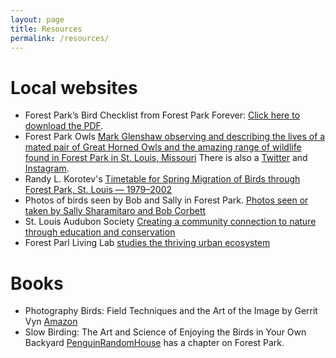 ```yaml
---
layout: page
title: Resources
permalink: /resources/
---
```


# Local websites
- Forest Park’s Bird Checklist from Forest Park Forever: [Click here to download the PDF](https://www.forestparkforever.org/s/Birds-of-FP-Checklist_rev2016129-2.pdf).
- Forest Park Owls [Mark Glenshaw observing and describing the lives of a mated pair of Great Horned Owls and the amazing range of wildlife found in Forest Park in St. Louis, Missouri](http://forestparkowls.blogspot.com/) There is also a [Twitter](https://twitter.com/forestparkowls) and [Instagram](https://www.instagram.com/forestparkowls/).
- Randy L. Korotev's [Timetable for Spring Migration of Birds through Forest Park, St. Louis — 1979–2002](https://sites.wustl.edu/fpmigrantbirds/)
- Photos of birds seen by Bob and Sally in Forest Park. [Photos seen or taken by Sally Sharamitaro and Bob Corbett](http://faculty.webster.edu/corbetre/birds/park-bird-photos.html)
- St. Louis Audubon Society [Creating a community connection to nature through education and conservation](https://stlouisaudubon.org/)
- Forest Parl Living Lab [studies the thriving urban ecosystem](https://www.forestparklivinglab.org/) 

# Books
- Photography Birds: Field Techniques and the Art of the Image by Gerrit Vyn [Amazon](https://www.amazon.com/Photography-Birds-Field-Techniques-Image/dp/1680510991/)
- Slow Birding: The Art and Science of Enjoying the Birds in Your Own Backyard [PenguinRandomHouse](https://www.penguinrandomhouse.com/books/667563/slow-birding-by-joan-e-strassmann/) has a chapter on Forest Park.
